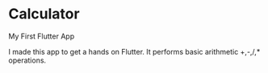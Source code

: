 # Calculator

My First Flutter App

I made this app to get a hands on Flutter. It performs basic arithmetic +,-,/,* operations.

